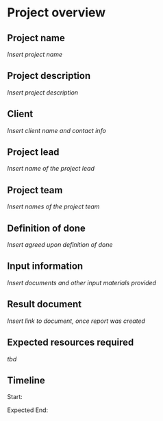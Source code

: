 # Project overview

## Project name
*Insert project name*

## Project description
*Insert project description*

## Client
*Insert client name and contact info*

## Project lead
*Insert name of the project lead*

## Project team
*Insert names of the project team*

## Definition of done
*Insert agreed upon definition of done*

## Input information
*Insert documents and other input materials provided*

## Result document
*Insert link to document, once report was created*

## Expected resources required
*tbd*

## Timeline
Start: 

Expected End: 